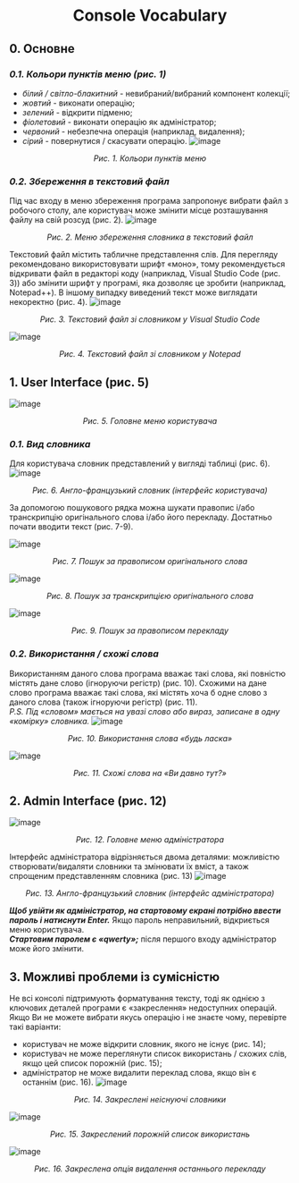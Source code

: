 # <p align="center">**Console Vocabulary**</p>
## **0. Основне**
### *0.1. Кольори пунктів меню (рис. 1)*
- *білий / світло-блакитний* - невибраний/вибраний компонент колекції;
- *жовтий* - виконати операцію;
- *зелений* - відкрити підменю;
- *фіолетовий* - виконати операцію як адміністратор;
- *червоний* - небезпечна операція (наприклад, видалення);
- *сірий* - повернутися / скасувати операцію.
![image](https://github.com/user-attachments/assets/127aa2d4-9068-4a7e-88e4-16d902caa992)
<p align="center"><i>Рис. 1. Кольори пунктів меню</i></p>

### *0.2. Збереження в текстовий файл*
Під час входу в меню збереження програма запропонує вибрати файл з робочого столу, але користувач може змінити місце розташування файлу на свій розсуд (рис. 2).
![image](https://github.com/user-attachments/assets/76506b0a-da90-4803-bf1e-88313914ad34)
<p align="center"><i>Рис. 2. Меню збереження словника в текстовий файл</i></p>

Текстовий файл містить табличне представлення слів. Для перегляду рекомендовано використовувати шрифт «моно», тому рекомендується відкривати файл в редакторі коду (наприклад, Visual Studio Code (рис. 3)) або змінити шрифт у програмі, яка дозволяє це зробити (наприклад, Notepad++). В іншому випадку виведений текст може виглядати некоректно (рис. 4).
![image](https://github.com/user-attachments/assets/db4c1e3e-c352-4642-8e49-c9f2e4eb6dcc)
<p align="center"><i>Рис. 3. Текстовий файл зі словником у Visual Studio Code</i></p>

![image](https://github.com/user-attachments/assets/5f73237a-9601-4f3d-85ea-1a6eef87526c)
<p align="center"><i>Рис. 4. Текстовий файл зі словником у Notepad</i></p>

## 1. User Interface (рис. 5)
![image](https://github.com/user-attachments/assets/7958336c-ea3f-4dab-800a-444c9d115fd0)
<p align="center"><i>Рис. 5. Головне меню користувача</i></p>

### *0.1. Вид словника*
Для користувача словник представлений у вигляді таблиці (рис. 6).
![image](https://github.com/user-attachments/assets/174133a0-6cfa-4bdb-885b-777490dc4d00)
<p align="center"><i>Рис. 6. Англо-французький словник (інтерфейс користувача)</i></p>

За допомогою пошукового рядка можна шукати правопис і/або транскрипцію оригінального слова і/або його перекладу. Достатньо почати вводити текст (рис. 7-9).

![image](https://github.com/user-attachments/assets/79d04217-511c-48fe-9a73-b0d757d76b8a)
<p align="center"><i>Рис. 7. Пошук за правописом оригінального слова</i></p>

![image](https://github.com/user-attachments/assets/b27258cc-6298-4b48-91cd-3ed1d0a4b6fe)
<p align="center"><i>Рис. 8. Пошук за транскрипцією оригінального слова</i></p>

![image](https://github.com/user-attachments/assets/6510ba25-1df9-4ccc-8755-81138f20a662)
<p align="center"><i>Рис. 9. Пошук за правописом перекладу</i></p>

### *0.2. Використання / схожі слова*
Використанням даного слова програма вважає такі слова, які повністю містять дане слово (ігноруючи регістр) (рис. 10). Схожими на дане слово програма вважає такі слова, які містять хоча б одне слово з даного слова (також ігноруючи регістр) (рис. 11).\
*P.S. Під «словом» мається на увазі слово або вираз, записане в одну «комірку» словника.*
![image](https://github.com/user-attachments/assets/c8648f26-ed34-4d03-9e18-900ffff0f4e7)
<p align="center"><i>Рис. 10. Використання слова «будь ласка»</i></p>

![image](https://github.com/user-attachments/assets/47ce071c-e7be-4322-b65f-bc33d7305b68)
<p align="center"><i>Рис. 11. Схожі слова на «Ви давно тут?»</i></p>

## **2. Admin Interface (рис. 12)**
![image](https://github.com/user-attachments/assets/fd91519a-5f89-44b7-9026-d5a03d7644b2)
<p align="center"><i>Рис. 12. Головне меню адміністратора</i></p>

Інтерфейс адміністратора відрізняється двома деталями: можливістю створювати/видаляти словники та змінювати їх вміст, а також спрощеним представленням словника (рис. 13)
![image](https://github.com/user-attachments/assets/9a7afa56-21cf-45eb-af64-535897f0ee3a)
<p align="center"><i>Рис. 13. Англо-французький словник (інтерфейс адміністратора)</i></p>

***Щоб увійти як адміністратор, на стартовому екрані потрібно ввести пароль і натиснути Enter.*** Якщо пароль неправильний, відкриється меню користувача.\
***Стартовим паролем є «qwerty»;*** після першого входу адміністратор може його змінити.
## **3. Можливі проблеми із сумісністю**
Не всі консолі підтримують форматування тексту, тоді як однією з ключових деталей програми є «закреслення» недоступних операцій. Якщо Ви не можете вибрати якусь операцію і не знаєте чому, перевірте такі варіанти:
- користувач не може відкрити словник, якого не існує (рис. 14);
- користувач не може переглянути список використань / схожих слів, якщо цей список порожній (рис. 15);
- адміністратор не може видалити переклад слова, якщо він є останнім (рис. 16).
![image](https://github.com/user-attachments/assets/4f82e7f4-bf5f-4732-97db-88e0f465b7e3)
<p align="center"><i>Рис. 14. Закреслені неіснуючі словники</i></p>

![image](https://github.com/user-attachments/assets/fc577b25-4042-4dee-aa88-ac0da5bcef50)
<p align="center"><i>Рис. 15. Закреслений порожній список використань</i></p>

![image](https://github.com/user-attachments/assets/b7dba9c6-f59b-4077-abec-8058e66b96de)
<p align="center"><i>Рис. 16. Закреслена опція видалення останнього перекладу</i></p>
